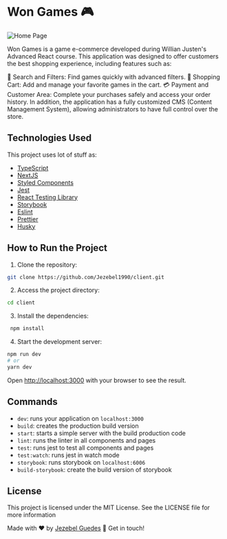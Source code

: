 # Won Games 🎮

![Home Page](public/img/home-page.png)


Won Games is a game e-commerce developed during Willian Justen's Advanced React course. This application was designed to offer customers the best shopping experience, including features such as:

🔎 Search and Filters: Find games quickly with advanced filters.
🛒 Shopping Cart: Add and manage your favorite games in the cart.
💳 Payment and Customer Area: Complete your purchases safely and access your order history.
In addition, the application has a fully customized CMS (Content Management System), allowing administrators to have full control over the store.


## Technologies Used

This project uses lot of stuff as:

- [TypeScript](https://www.typescriptlang.org/)
- [NextJS](https://nextjs.org/)
- [Styled Components](https://styled-components.com/)
- [Jest](https://jestjs.io/)
- [React Testing Library](https://testing-library.com/docs/react-testing-library/intro)
- [Storybook](https://storybook.js.org/)
- [Eslint](https://eslint.org/)
- [Prettier](https://prettier.io/)
- [Husky](https://github.com/typicode/husky)

## How to Run the Project

1. Clone the repository:

```bash
git clone https://github.com/Jezebel1990/client.git
```

2. Access the project directory:
```bash
cd client
```

3. Install the dependencies:
```bash
 npm install
```

4. Start the development server:

```bash
npm run dev
# or
yarn dev
```

Open [http://localhost:3000](http://localhost:3000) with your browser to see the result.


## Commands

- `dev`: runs your application on `localhost:3000`
- `build`: creates the production build version
- `start`: starts a simple server with the build production code
- `lint`: runs the linter in all components and pages
- `test`: runs jest to test all components and pages
- `test:watch`: runs jest in watch mode
- `storybook`: runs storybook on `localhost:6006`
- `build-storybook`: create the build version of storybook

## License
This project is licensed under the MIT License. See the LICENSE file for more information

Made with ♥ by [Jezebel Guedes](https://www.linkedin.com/in/jezebel-guedes/) 👋 Get in touch!

